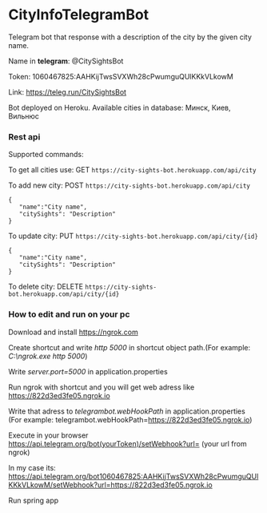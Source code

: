# CityInfoTelegramBot

Telegram bot that response with a description of the city by the given city name. 

Name in **telegram**: @CitySightsBot

Token: 1060467825:AAHKijTwsSVXWh28cPwumguQUlKKkVLkowM

Link: https://teleg.run/CitySightsBot
 
 Bot deployed on Heroku. Available cities in database: Минск, Киев, Вильнюс 
 
 
 ### Rest api
 
 Supported commands:
 
 To get all cities use: GET ```https://city-sights-bot.herokuapp.com/api/city```
 
 To add new city: POST ```https://city-sights-bot.herokuapp.com/api/city``` 
 ```
 {
	"name":"City name",
	"citySights": "Description"
}
 ```
 
 To update city: PUT ```https://city-sights-bot.herokuapp.com/api/city/{id}```
 ```
 {
	"name":"City name",
	"citySights": "Description"
}
 ```
 To delete city: DELETE ```https://city-sights-bot.herokuapp.com/api/city/{id}```
 
 ### How to edit and run on your pc
 
 Download and install https://ngrok.com
 
 Create shortcut and write *http 5000* in shortcut object path.(For example: *C:\ngrok.exe http 5000*) 
 
 Write *server.port=5000* in application.properties
 
 Run ngrok with shortcut and you will get web adress like https://822d3ed3fe05.ngrok.io
 
 Write that adress to *telegrambot.webHookPath* in application.properties (For example: telegrambot.webHookPath=https://822d3ed3fe05.ngrok.io)
 
 Execute in your browser https://api.telegram.org/bot(yourToken)/setWebhook?url= (your url from ngrok)
 
 In my case its:
 https://api.telegram.org/bot1060467825:AAHKijTwsSVXWh28cPwumguQUlKKkVLkowM/setWebhook?url=https://822d3ed3fe05.ngrok.io
 
 Run spring app
 
 
